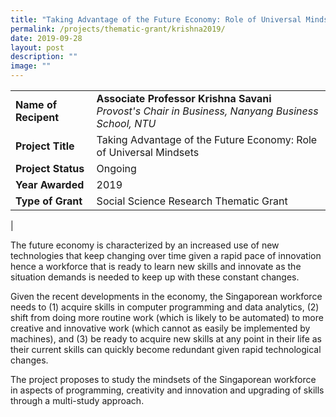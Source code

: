 ```yaml
---
title: "Taking Advantage of the Future Economy: Role of Universal Mindsets"
permalink: /projects/thematic-grant/krishna2019/
date: 2019-09-28
layout: post
description: ""
image: ""
---
```


|  |  |
|---|---|
| **Name of Recipent** | **Associate Professor Krishna Savani**<br>_Provost's Chair in Business, Nanyang Business School, NTU_ |
| **Project Title** | Taking Advantage of the Future Economy: Role of Universal Mindsets |
| **Project Status** | Ongoing |
| **Year Awarded** | 2019 |
| **Type of Grant** | Social Science Research Thematic Grant |
|

The future economy is characterized by an increased use of new technologies that keep changing over time given a rapid pace of innovation hence a workforce that is ready to learn new skills and innovate as the situation demands is needed to keep up with these constant changes.

Given the recent developments in the economy, the Singaporean workforce needs to (1) acquire skills in computer programming and data analytics, (2) shift from doing more routine work (which is likely to be automated) to more creative and innovative work (which cannot as easily be implemented by machines), and (3) be ready to acquire new skills at any point in their life as their current skills can quickly become redundant given rapid technological changes.

The project proposes to study the mindsets of the Singaporean workforce in aspects of programming, creativity and innovation and upgrading of skills through a multi-study approach.